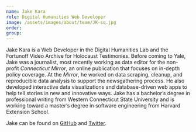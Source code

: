 ```yaml
---
name: Jake Kara
role: Digital Humanities Web Developer
image: /assets/images/about/team/JK-sq.jpg
order:
group:
---
```


Jake Kara is a Web Developer in the Digital Humanities Lab and the Fortunoff Video Archive for Holocaust Testimonies. Before coming to Yale, Jake was a journalist, most recently working as data editor for the non-profit *Connecticut Mirror*, an online publication that focuses on in-depth policy coverage. At the *Mirror*, he worked on data scraping, cleanup, and reproducible data analysis to support the newsgathering process. He also developed interactive data visualizations and database-driven web apps to help tell stories in new and innovative ways. Jake has a bachelor’s degree in professional writing from Western Connecticut State University and is working toward a master’s degree in software engineering from Harvard Extension School. 

Jake can be found on [GitHub](https://github.com/jakekara/) and [Twitter](https://twitter.com/jakekara).
